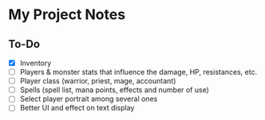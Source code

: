 # My Project Notes

## To-Do
- [x] Inventory
- [ ] Players & monster stats that influence the damage, HP, resistances, etc.
- [ ] Player class (warrior, priest, mage, accountant)
- [ ] Spells (spell list, mana points, effects and number of use)
- [ ] Select player portrait among several ones
- [ ] Better UI and effect on text display